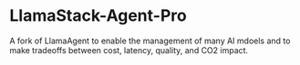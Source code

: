# LlamaStack-Agent-Pro
A fork of LlamaAgent to enable the management of many AI mdoels and to make tradeoffs between cost, latency, quality, and CO2 impact.
